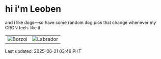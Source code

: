 # hi i'm Leoben

and i like dogs—so have some random dog pics that change whenever my CRON feels like it

|  |  |
|--------|----------|
| ![Borzoi](https://random-dog-vercel.vercel.app/api/random-borzoi?v=1750448964) | ![Labrador](https://random-dog-vercel.vercel.app/api/random-labrador?v=1750448964) |

Last updated: 2025-06-21 03:49 PHT
